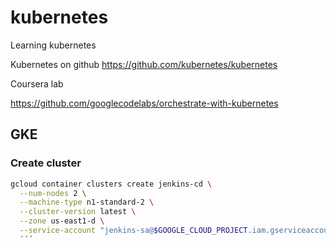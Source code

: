 # kubernetes

Learning kubernetes

Kubernetes on github
<https://github.com/kubernetes/kubernetes>

Coursera lab

<https://github.com/googlecodelabs/orchestrate-with-kubernetes>

## GKE

### Create cluster

```bash
gcloud container clusters create jenkins-cd \
  --num-nodes 2 \
  --machine-type n1-standard-2 \
  --cluster-version latest \
  --zone us-east1-d \
  --service-account "jenkins-sa@$GOOGLE_CLOUD_PROJECT.iam.gserviceaccount.com"
  ´´´
